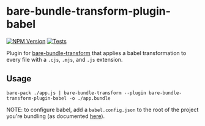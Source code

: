 # bare-bundle-transform-plugin-babel

[![NPM Version](https://img.shields.io/npm/v/bare-bundle-transform-plugin-babel)](https://npmjs.com/package/bare-bundle-transform-plugin-babel)
[![Tests](https://img.shields.io/github/actions/workflow/status/didericis/bare-bundle-transform-plugin-babel/test.yml?label=tests)](https://github.com/Didericis/bare-bundle-transform-plugin-babel/actions/workflows/test.yml)

Plugin for [bare-bundle-transform](https://github.com/Didericis/bare-bundle-transform) that applies a babel transformation to every file with a `.cjs`, `.mjs`, and `.js` extension.

## Usage

```console
bare-pack ./app.js | bare-bundle-transform --plugin bare-bundle-transform-plugin-babel -o ./app.bundle
```

NOTE: to configure babel, add a `babel.config.json` to the root of the project you're bundling (as documented [here](https://babeljs.io/docs/configuration)).
